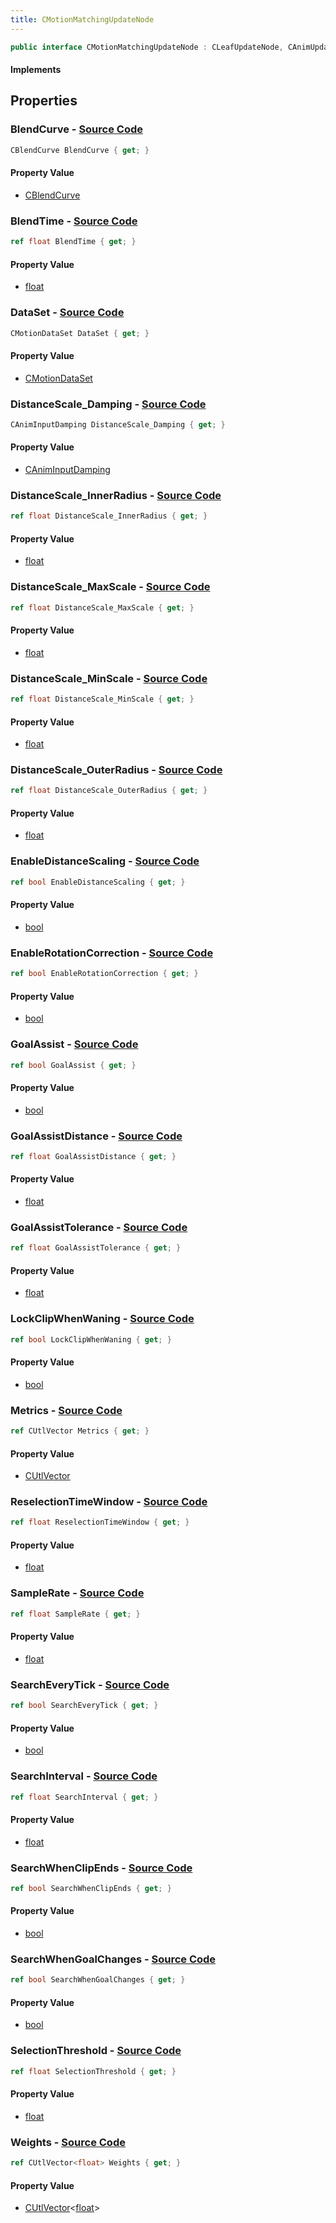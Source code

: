 ```yaml
---
title: CMotionMatchingUpdateNode
---
```


```csharp
public interface CMotionMatchingUpdateNode : CLeafUpdateNode, CAnimUpdateNodeBase, ISchemaClass<CAnimUpdateNodeBase>, ISchemaClass<CLeafUpdateNode>, ISchemaClass<CMotionMatchingUpdateNode>, ISchemaField, ISchemaClass, INativeHandle
```

#### Implements

## Properties

### **BlendCurve** - [Source Code](https://github.com/swiftly-solution/swiftlys2/blob/main/managed/src/SwiftlyS2.Generated/Schemas/Interfaces/CMotionMatchingUpdateNode.cs#L31)

```csharp
CBlendCurve BlendCurve { get; }
```

#### Property Value

- [CBlendCurve](/docs/api/shared/schemadefinitions/cblendcurve)

### **BlendTime** - [Source Code](https://github.com/swiftly-solution/swiftlys2/blob/main/managed/src/SwiftlyS2.Generated/Schemas/Interfaces/CMotionMatchingUpdateNode.cs#L35)

```csharp
ref float BlendTime { get; }
```

#### Property Value

- [float](https://learn.microsoft.com/dotnet/api/system.single)

### **DataSet** - [Source Code](https://github.com/swiftly-solution/swiftlys2/blob/main/managed/src/SwiftlyS2.Generated/Schemas/Interfaces/CMotionMatchingUpdateNode.cs#L16)

```csharp
CMotionDataSet DataSet { get; }
```

#### Property Value

- [CMotionDataSet](/docs/api/shared/schemadefinitions/cmotiondataset)

### **DistanceScale_Damping** - [Source Code](https://github.com/swiftly-solution/swiftlys2/blob/main/managed/src/SwiftlyS2.Generated/Schemas/Interfaces/CMotionMatchingUpdateNode.cs#L51)

```csharp
CAnimInputDamping DistanceScale_Damping { get; }
```

#### Property Value

- [CAnimInputDamping](/docs/api/shared/schemadefinitions/caniminputdamping)

### **DistanceScale_InnerRadius** - [Source Code](https://github.com/swiftly-solution/swiftlys2/blob/main/managed/src/SwiftlyS2.Generated/Schemas/Interfaces/CMotionMatchingUpdateNode.cs#L55)

```csharp
ref float DistanceScale_InnerRadius { get; }
```

#### Property Value

- [float](https://learn.microsoft.com/dotnet/api/system.single)

### **DistanceScale_MaxScale** - [Source Code](https://github.com/swiftly-solution/swiftlys2/blob/main/managed/src/SwiftlyS2.Generated/Schemas/Interfaces/CMotionMatchingUpdateNode.cs#L57)

```csharp
ref float DistanceScale_MaxScale { get; }
```

#### Property Value

- [float](https://learn.microsoft.com/dotnet/api/system.single)

### **DistanceScale_MinScale** - [Source Code](https://github.com/swiftly-solution/swiftlys2/blob/main/managed/src/SwiftlyS2.Generated/Schemas/Interfaces/CMotionMatchingUpdateNode.cs#L59)

```csharp
ref float DistanceScale_MinScale { get; }
```

#### Property Value

- [float](https://learn.microsoft.com/dotnet/api/system.single)

### **DistanceScale_OuterRadius** - [Source Code](https://github.com/swiftly-solution/swiftlys2/blob/main/managed/src/SwiftlyS2.Generated/Schemas/Interfaces/CMotionMatchingUpdateNode.cs#L53)

```csharp
ref float DistanceScale_OuterRadius { get; }
```

#### Property Value

- [float](https://learn.microsoft.com/dotnet/api/system.single)

### **EnableDistanceScaling** - [Source Code](https://github.com/swiftly-solution/swiftlys2/blob/main/managed/src/SwiftlyS2.Generated/Schemas/Interfaces/CMotionMatchingUpdateNode.cs#L61)

```csharp
ref bool EnableDistanceScaling { get; }
```

#### Property Value

- [bool](https://learn.microsoft.com/dotnet/api/system.boolean)

### **EnableRotationCorrection** - [Source Code](https://github.com/swiftly-solution/swiftlys2/blob/main/managed/src/SwiftlyS2.Generated/Schemas/Interfaces/CMotionMatchingUpdateNode.cs#L43)

```csharp
ref bool EnableRotationCorrection { get; }
```

#### Property Value

- [bool](https://learn.microsoft.com/dotnet/api/system.boolean)

### **GoalAssist** - [Source Code](https://github.com/swiftly-solution/swiftlys2/blob/main/managed/src/SwiftlyS2.Generated/Schemas/Interfaces/CMotionMatchingUpdateNode.cs#L45)

```csharp
ref bool GoalAssist { get; }
```

#### Property Value

- [bool](https://learn.microsoft.com/dotnet/api/system.boolean)

### **GoalAssistDistance** - [Source Code](https://github.com/swiftly-solution/swiftlys2/blob/main/managed/src/SwiftlyS2.Generated/Schemas/Interfaces/CMotionMatchingUpdateNode.cs#L47)

```csharp
ref float GoalAssistDistance { get; }
```

#### Property Value

- [float](https://learn.microsoft.com/dotnet/api/system.single)

### **GoalAssistTolerance** - [Source Code](https://github.com/swiftly-solution/swiftlys2/blob/main/managed/src/SwiftlyS2.Generated/Schemas/Interfaces/CMotionMatchingUpdateNode.cs#L49)

```csharp
ref float GoalAssistTolerance { get; }
```

#### Property Value

- [float](https://learn.microsoft.com/dotnet/api/system.single)

### **LockClipWhenWaning** - [Source Code](https://github.com/swiftly-solution/swiftlys2/blob/main/managed/src/SwiftlyS2.Generated/Schemas/Interfaces/CMotionMatchingUpdateNode.cs#L37)

```csharp
ref bool LockClipWhenWaning { get; }
```

#### Property Value

- [bool](https://learn.microsoft.com/dotnet/api/system.boolean)

### **Metrics** - [Source Code](https://github.com/swiftly-solution/swiftlys2/blob/main/managed/src/SwiftlyS2.Generated/Schemas/Interfaces/CMotionMatchingUpdateNode.cs#L19)

```csharp
ref CUtlVector Metrics { get; }
```

#### Property Value

- [CUtlVector](/docs/api/)

### **ReselectionTimeWindow** - [Source Code](https://github.com/swiftly-solution/swiftlys2/blob/main/managed/src/SwiftlyS2.Generated/Schemas/Interfaces/CMotionMatchingUpdateNode.cs#L41)

```csharp
ref float ReselectionTimeWindow { get; }
```

#### Property Value

- [float](https://learn.microsoft.com/dotnet/api/system.single)

### **SampleRate** - [Source Code](https://github.com/swiftly-solution/swiftlys2/blob/main/managed/src/SwiftlyS2.Generated/Schemas/Interfaces/CMotionMatchingUpdateNode.cs#L33)

```csharp
ref float SampleRate { get; }
```

#### Property Value

- [float](https://learn.microsoft.com/dotnet/api/system.single)

### **SearchEveryTick** - [Source Code](https://github.com/swiftly-solution/swiftlys2/blob/main/managed/src/SwiftlyS2.Generated/Schemas/Interfaces/CMotionMatchingUpdateNode.cs#L23)

```csharp
ref bool SearchEveryTick { get; }
```

#### Property Value

- [bool](https://learn.microsoft.com/dotnet/api/system.boolean)

### **SearchInterval** - [Source Code](https://github.com/swiftly-solution/swiftlys2/blob/main/managed/src/SwiftlyS2.Generated/Schemas/Interfaces/CMotionMatchingUpdateNode.cs#L25)

```csharp
ref float SearchInterval { get; }
```

#### Property Value

- [float](https://learn.microsoft.com/dotnet/api/system.single)

### **SearchWhenClipEnds** - [Source Code](https://github.com/swiftly-solution/swiftlys2/blob/main/managed/src/SwiftlyS2.Generated/Schemas/Interfaces/CMotionMatchingUpdateNode.cs#L27)

```csharp
ref bool SearchWhenClipEnds { get; }
```

#### Property Value

- [bool](https://learn.microsoft.com/dotnet/api/system.boolean)

### **SearchWhenGoalChanges** - [Source Code](https://github.com/swiftly-solution/swiftlys2/blob/main/managed/src/SwiftlyS2.Generated/Schemas/Interfaces/CMotionMatchingUpdateNode.cs#L29)

```csharp
ref bool SearchWhenGoalChanges { get; }
```

#### Property Value

- [bool](https://learn.microsoft.com/dotnet/api/system.boolean)

### **SelectionThreshold** - [Source Code](https://github.com/swiftly-solution/swiftlys2/blob/main/managed/src/SwiftlyS2.Generated/Schemas/Interfaces/CMotionMatchingUpdateNode.cs#L39)

```csharp
ref float SelectionThreshold { get; }
```

#### Property Value

- [float](https://learn.microsoft.com/dotnet/api/system.single)

### **Weights** - [Source Code](https://github.com/swiftly-solution/swiftlys2/blob/main/managed/src/SwiftlyS2.Generated/Schemas/Interfaces/CMotionMatchingUpdateNode.cs#L21)

```csharp
ref CUtlVector<float> Weights { get; }
```

#### Property Value

- [CUtlVector](/docs/api/-1)<[float](https://learn.microsoft.com/dotnet/api/system.single)>


